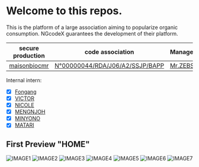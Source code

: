 # Welcome to this repos.
This is the platform of a large association aiming to popularize organic consumption. NGcodeX guarantees the development of their platform.

| secure production | code association | Manager |
|-|-|-|
| [maisonbiocmr](https://maisonbiocmr.com) | [N°00000044/RDA/J06/A2/SSJP/BAPP](https://maisonbiocmr.com) | [Mr.ZEBS](https://github.com/codeurzebs)

Internal intern:
- [X] [Fongang](#)
- [X] [VICTOR](#)
- [X] [NICOLE](#)
- [X] [MENGNJOH](#)
- [X] [MINYONO](#)
- [X] [MATARI](#)
 
## First Preview "HOME"
![IMAGE1](https://github.com/NGcodeX/maisonbio-association/blob/master/images/1.PNG?raw=true)
![IMAGE2](https://github.com/NGcodeX/maisonbio-association/blob/master/images/2.PNG?raw=true)
![IMAGE3](https://github.com/NGcodeX/maisonbio-association/blob/master/images/3.PNG?raw=true)
![IMAGE4](https://github.com/NGcodeX/maisonbio-association/blob/master/images/4.PNG?raw=true)
![IMAGE5](https://github.com/NGcodeX/maisonbio-association/blob/master/images/5.PNG?raw=true)
![IMAGE6](https://github.com/NGcodeX/maisonbio-association/blob/master/images/6.PNG?raw=true)
![IMAGE7](https://github.com/NGcodeX/maisonbio-association/blob/master/images/7.PNG?raw=true)

